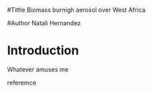 #Tittle
Biomass burnigh aerosol over West Africa

#Author
Natali Hernandez

# Introduction
Whatever amuses me

referemce


 
